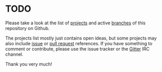 TODO
====

Please take a look at the list of [projects][projects] and active [branches][branches] of this repository on Github.

The projects list mostly just contains open ideas, but some projects may also include [issue][issues] or [pull request][pull-requests] references. If you have something to comment or contribute, please use the issue tracker or the [Gitter][gitter] IRC channel.

Thank you very much!


[projects]: https://github.com/streamlink/streamlink-twitch-gui/projects
[branches]: https://github.com/streamlink/streamlink-twitch-gui/branches
[issues]: https://github.com/streamlink/streamlink-twitch-gui/issues
[pull-requests]: https://github.com/streamlink/streamlink-twitch-gui/pulls
[gitter]: https://gitter.im/streamlink/streamlink-twitch-gui

